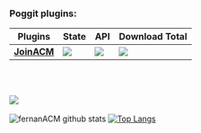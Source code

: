 ### Poggit plugins:

| **Plugins** | **State** | **API** | **Download Total** |
| --- | --- | --- | --- |
|**[JoinACM](https://poggit.pmmp.io/p/JoinACM/0.6)** | [![](https://poggit.pmmp.io/shield.state/JoinACM)](https://poggit.pmmp.io/p/JoinACM) | [![](https://poggit.pmmp.io/shield.api/JoinACM)](https://poggit.pmmp.io/p/JoinACM) | [![](https://poggit.pmmp.io/shield.dl.total/JoinACM)](https://poggit.pmmp.io/p/JoinACM) |

<!--
**fernanACM/fernanACM** is a ✨ _special_ ✨ repository because its `README.md` (this file) appears on your GitHub profile.

Here are some ideas to get you started:

- 🔭 I’m currently working on ...
- 🌱 I’m currently learning ...
- 👯 I’m looking to collaborate on ...
- 🤔 I’m looking for help with ...
- 💬 Ask me about ...
- 📫 How to reach me: ...
- 😄 Pronouns: ...
- ⚡ Fun fact: ...
-->

<br>

![](https://komarev.com/ghpvc/?username=fernanACM&color=green)
---
![fernanACM github stats](https://github-readme-stats.vercel.app/api/?username=fernanACM&show_icons=true&hide_border=true&theme=algolia&count_private=true)
[![Top Langs](https://github-readme-stats.vercel.app/api/top-langs/?username=fernanACM&show_icons=true&hide_border=true&theme=algolia&count_private=true)](https://github.com/fernanACM)
<!--
